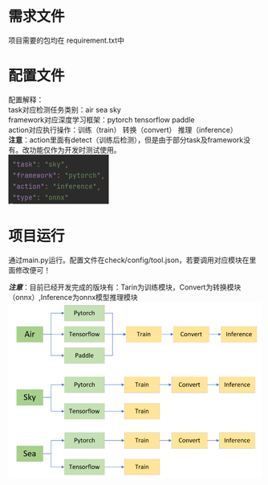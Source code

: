 # 需求文件
项目需要的包均在 requirement.txt中
# 配置文件  
配置解释：    
            task对应检测任务类别：air sea sky    
            framework对应深度学习框架：pytorch tensorflow paddle  
            action对应执行操作：训练（train） 转换（convert） 推理（inference）     
            **注意**：action里面有detect（训练后检测），但是由于部分task及framework没有。改功能仅作为开发时测试使用。  
                  ![image text](https://github.com/xjz2333/deepl/blob/main/%E9%85%8D%E7%BD%AE.PNG)
# 项目运行
通过main.py运行。配置文件在check/config/tool.json，若要调用对应模块在里面修改便可！  

***注意***：目前已经开发完成的版块有：Tarin为训练模块，Convert为转换模块（onnx）,Inference为onnx模型推理模块
            ![image text](https://github.com/xjz2333/deepl/blob/main/%E5%AE%8C%E6%88%90%E6%A8%A1%E5%9D%97.png)

